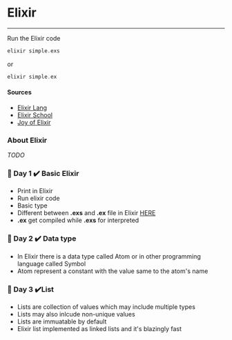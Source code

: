 # Elixir

---

Run the Elixir code

```elixir
elixir simple.exs
```

or

```elixir
elixir simple.ex
```

#### Sources

- [Elixir Lang](https://elixir-lang.org/getting-started/introduction.html#interactive-mode)
- [Elixir School](https://elixirschool.com/en/lessons/basics/basics/)
- [Joy of Elixir](https://joyofelixir.com/toc.html)

### About Elixir

_TODO_

### 📅 Day 1 ✔️ Basic Elixir

- Print in Elixir
- Run elixir code
- Basic type
- Different between **.exs** and **.ex** file in Elixir [HERE](https://stackoverflow.com/questions/36292620/elixir-when-to-use-ex-and-when-exs-files)
- **.ex** get compiled while **.exs** for interpreted

### 📅 Day 2 ✔️ Data type

- In Elixir there is a data type called Atom or in other programming language called Symbol
- Atom represent a constant with the value same to the atom's name

### 📅 Day 3 ✔️List 

- Lists are collection of values which may include multiple types
- Lists may also inlcude non-unique values
- Lists are immuatable by default
- Elixir list implemented as linked lists and it's blazingly fast
